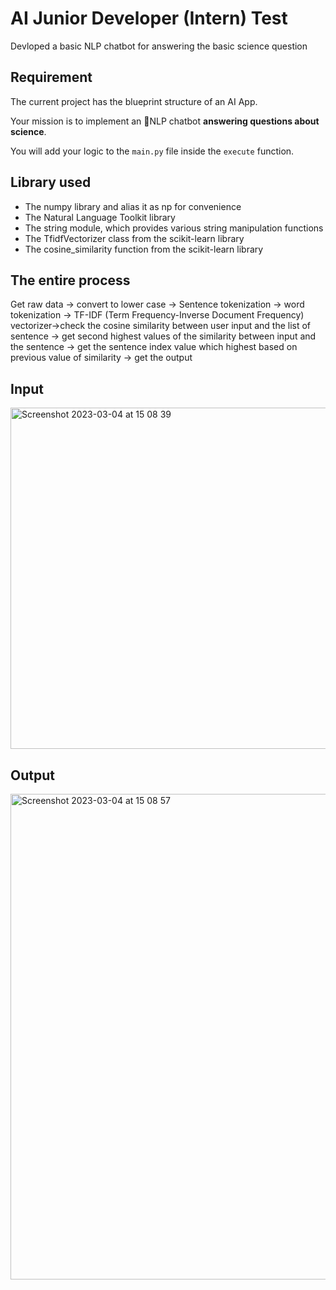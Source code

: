 # AI Junior Developer (Intern) Test 
Devloped a basic NLP chatbot for answering the basic science question  

## Requirement
The current project has the blueprint structure of an AI App. 

Your mission is to implement an 💬NLP chatbot **answering questions about science**. 

You will add your logic to the `main.py` file inside the `execute` function. 

## Library used

* The numpy library and alias it as np for convenience
* The Natural Language Toolkit library
* The string module, which provides various string manipulation functions
* The TfidfVectorizer class from the scikit-learn library
* The cosine_similarity function from the scikit-learn library


## The entire process 
 Get raw data -> convert to lower case -> Sentence tokenization -> word tokenization -> TF-IDF (Term Frequency-Inverse Document Frequency) vectorizer->check the cosine similarity between user input and the list of sentence -> get second highest values of the similarity between input and the sentence -> get the sentence index value which highest based on previous value of similarity -> get the output  





## Input
<img width="546" alt="Screenshot 2023-03-04 at 15 08 39" src="https://user-images.githubusercontent.com/91294460/222913713-a0b07829-9228-4cc6-86a3-c36517a9a374.png">

## Output
<img width="777" alt="Screenshot 2023-03-04 at 15 08 57" src="https://user-images.githubusercontent.com/91294460/222913726-ca5fe104-30e7-42fa-aead-6a42272aa460.png">



